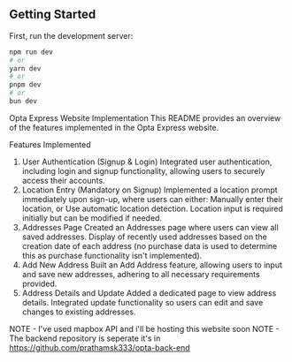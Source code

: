 ## Getting Started

First, run the development server:

```bash
npm run dev
# or
yarn dev
# or
pnpm dev
# or
bun dev
```

Opta Express Website Implementation
This README provides an overview of the features implemented in the Opta Express website.

Features Implemented
1. User Authentication (Signup & Login)
Integrated user authentication, including login and signup functionality, allowing users to securely access their accounts.
2. Location Entry (Mandatory on Signup)
Implemented a location prompt immediately upon sign-up, where users can either:
Manually enter their location, or
Use automatic location detection.
Location input is required initially but can be modified if needed.
3. Addresses Page
Created an Addresses page where users can view all saved addresses.
Display of recently used addresses based on the creation date of each address (no purchase data is used to determine this as purchase functionality isn't implemented).
4. Add New Address
Built an Add Address feature, allowing users to input and save new addresses, adhering to all necessary requirements provided.
5. Address Details and Update
Added a dedicated page to view address details.
Integrated update functionality so users can edit and save changes to existing addresses.

NOTE - I've used mapbox API and i'll be hosting this website soon
NOTE - The backend repository is seperate it's in https://github.com/prathamsk333/opta-back-end
